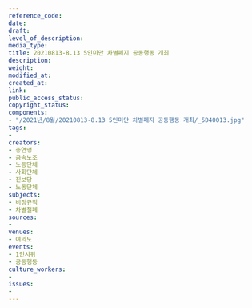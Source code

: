 ```yaml
---
reference_code: 
date: 
draft: 
level_of_description: 
media_type: 
title: 20210813-8.13 5인미만 차별폐지 공동행동 개최
description: 
weight: 
modified_at: 
created_at: 
link: 
public_access_status: 
copyright_status: 
components:
- "/2021년/8월/20210813-8.13 5인미만 차별폐지 공동행동 개최/_5D40013.jpg"
tags:
- 
creators:
- 총연맹
- 금속노조
- 노동단체
- 사회단체
- 진보당
- 노동단체
subjects:
- 비정규직
- 차별철폐
sources:
- 
venues:
- 여의도
events:
- 1인시위
- 공동행동
culture_workers:
- 
issues:
- 
---
```

